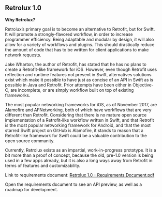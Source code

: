 ## Retrolux 1.0 ##

**Why Retrolux?**

Retrolux’s primary goal is to become an alternative to Retrofit, but for Swift. It will promote a strongly-flavored workflow, in order to increase programmer efficiency. Being adaptable and modular by design, it will also allow for a variety of workflows and plugins. This should drastically reduce the amount of code that has to be written for client applications to make network requests.

Jake Wharton, the author of Retrofit, has stated that he has no plans to create a Retrofit-like framework for iOS. However, even though Retrofit uses reflection and runtime features not present in Swift, alternatives solutions exist which make it possible to have just as concise of an API in Swift as is possible in Java and Retrofit. Prior attempts have been either in Objective-C, are incomplete, or are simply workflow built on top of existing frameworks.

The most popular networking frameworks for iOS, as of November 2017, are Alamofire and AFNetworking, both of which have workflows that are very different than Retrofit. Considering that there is no mature open source implementation of a Retrofit-like workflow written in Swift, and that Retrofit is the most popular networking framework for Android, and that the most starred Swift project on GitHub is Alamofire, it stands to reason that a Retrofit-like framework for Swift could be a valuable contribution to the open source community.

Currently, Retrolux exists as an impartial, work-in-progress prototype. It is a bit more than a proof of concept, because the old, pre-1.0 version is being used in a few apps already, but it is also a long ways away from Retrofit in terms of features and customizability.

Link to requirements document: [Retrolux 1.0 - Requirements Document.pdf](https://goo.gl/6f1fqf)

Open the requirements document to see an API preview, as well as a roadmap for development.
